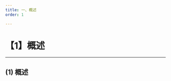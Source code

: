 ```yaml
---
title: 一、概述
order: 1

---
```


# 【1】概述

<kaodian :text="'临床检验基础记忆卡'" />

<!-- ###### 第四章 血液分析仪及其临床应用

> 临床检验基础 -->

<beitiL/>

---

## (1) 概述

<son :text="'临床检验基础检验记忆卡'" text1="(1) 概述" :textOption="[['了解','专业知识','相关专业知识'],['了解','相关专业知识','专业知识'],['了解','相关专业知识','专业知识']]" />
